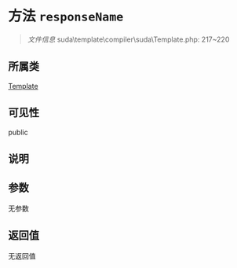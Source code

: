 # 方法 `responseName`

> *文件信息* suda\template\compiler\suda\Template.php: 217~220

## 所属类 

[Template](../Template.md)

## 可见性

public

## 说明



## 参数


无参数


## 返回值

无返回值
